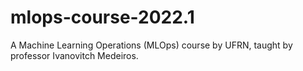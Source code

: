 # mlops-course-2022.1
A Machine Learning Operations (MLOps) course by UFRN, taught by professor Ivanovitch Medeiros.
